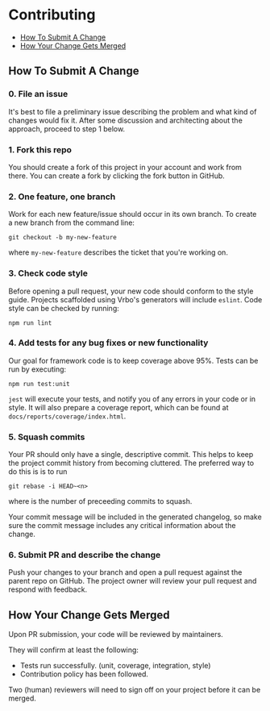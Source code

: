 # Contributing

* [How To Submit A Change](#how-to-submit-a-change)
* [How Your Change Gets Merged](#how-your-change-gets-merged)

## How To Submit A Change
### 0. File an issue
It's best to file a preliminary issue describing the problem and what kind of changes would fix it. After some discussion and architecting about the approach, proceed to step 1 below.

### 1. Fork this repo
You should create a fork of this project in your account and work from there. You can create a fork by clicking the fork button in GitHub.

### 2. One feature, one branch
Work for each new feature/issue should occur in its own branch.  To create a new branch from the command line:

    git checkout -b my-new-feature

where `my-new-feature` describes the ticket that you're working on.

### 3. Check code style
Before opening a pull request, your new code should conform to the style guide.  Projects scaffolded using Vrbo's generators will include `eslint`. Code style can be checked by running:

    npm run lint

### 4. Add tests for any bug fixes or new functionality
Our goal for framework code is to keep coverage above 95%. Tests can be run by executing:

    npm run test:unit

`jest` will execute your tests, and notify you of any errors in your code or in style. It will also prepare a coverage report, which can be found at `docs/reports/coverage/index.html`.

### 5. Squash commits
Your PR should only have a single, descriptive commit. This helps to keep the project commit history from becoming cluttered. The preferred way to do this is is to run

    git rebase -i HEAD~<n>

where <n> is the number of preceeding commits to squash.

Your commit message will be included in the generated changelog, so make sure the commit message includes any critical information about the change.

### 6. Submit PR and describe the change
Push your changes to your branch and open a pull request against the parent repo on GitHub. The project owner will review your pull request and respond with feedback.

## How Your Change Gets Merged
Upon PR submission, your code will be reviewed by maintainers.

They will confirm at least the following:
- Tests run successfully. (unit, coverage, integration, style)
- Contribution policy has been followed.

Two (human) reviewers will need to sign off on your project before it can be merged.